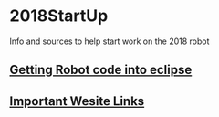 # 2018StartUp
Info and sources to help start work on the 2018 robot
## [Getting Robot code into eclipse](GetRepository.md)

## [Important Wesite Links](ImportantLinks.md)
